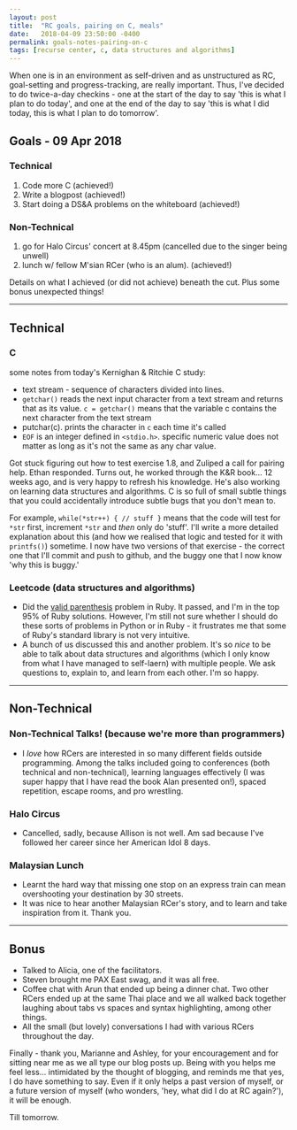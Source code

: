 ```yaml
---
layout: post
title:  "RC goals, pairing on C, meals"
date:   2018-04-09 23:50:00 -0400
permalink: goals-notes-pairing-on-c
tags: [recurse center, c, data structures and algorithms]
---
```


When one is in an environment as self-driven and as unstructured as RC, goal-setting and progress-tracking, are really important. Thus, I've decided to do twice-a-day checkins - one at the start of the day to say 'this is what I plan to do today', and one at the end of the day to say 'this is what I did today, this is what I plan to do tomorrow'.

## Goals - 09 Apr 2018
### Technical
1. Code more C (achieved!)
2. Write a blogpost (achieved!)
3. Start doing a DS&A problems on the whiteboard (achieved!)

### Non-Technical
1. go for Halo Circus' concert at 8.45pm (cancelled due to the singer being unwell)
2. lunch w/ fellow M'sian RCer (who is an alum). (achieved!)

Details on what I achieved (or did not achieve) beneath the cut. Plus some bonus unexpected things!

* * *
<!--more-->

## Technical
### C
some notes from today's Kernighan & Ritchie C study:
* text stream - sequence of characters divided into lines.
* `getchar()` reads the next input character from a text stream and returns that as its value. `c = getchar()` means that the variable c contains the next character from the text stream
* putchar(c). prints the character in `c` each time it's called
* `EOF` is an integer defined in `<stdio.h>`. specific numeric value does not matter as long as it's not the same as any char value.

Got stuck figuring out how to test exercise 1.8, and Zuliped a call for pairing help. Ethan responded. Turns out, he worked through the K&R book... 12 weeks ago, and is very happy to refresh his knowledge. He's also working on learning data structures and algorithms. C is so full of small subtle things that you could accidentally introduce subtle bugs that you don't mean to.

For example, `while(*str++) { // stuff }` means that the code will test for `*str` first, increment `*str` and _then_ only do 'stuff'. I'll write a more detailed explanation about this (and how we realised that logic and tested for it with `printfs()`) sometime. I now have two versions of that exercise - the correct one that I'll commit and push to github, and the buggy one that I now know 'why this is buggy.'

### Leetcode (data structures and algorithms)
* Did the [valid parenthesis](https://leetcode.com/problems/valid-parentheses/description/) problem in Ruby. It passed, and I'm in the top 95% of Ruby solutions. However, I'm still not sure whether I should do these sorts of problems in Python or in Ruby - it frustrates me that some of Ruby's standard library is not very intuitive.
* A bunch of us discussed this and another problem. It's so _nice_ to be able to talk about data structures and algorithms (which I only know from what I have managed to self-laern) with multiple people. We ask questions to, explain to, and learn from each other. I'm so happy.

* * *
## Non-Technical
### Non-Technical Talks! (because we're more than programmers)
* I _love_ how RCers are interested in so many different fields outside programming. Among the talks included going to conferences (both technical and non-technical), learning languages effectively (I was super happy that I have read the book Alan presented on!), spaced repetition, escape rooms, and pro wrestling.

### Halo Circus
* Cancelled, sadly, because Allison is not well. Am sad because I've followed her career since her American Idol 8 days.

### Malaysian Lunch
* Learnt the hard way that missing one stop on an express train can mean overshooting your destination by 30 streets.
* It was nice to hear another Malaysian RCer's story, and to learn and take inspiration from it. Thank you.

* * *
## Bonus
* Talked to Alicia, one of the facilitators.
* Steven brought me PAX East swag, and it was all free.
* Coffee chat with Arun that ended up being a dinner chat. Two other RCers ended up at the same Thai place and we all walked back together laughing about tabs vs spaces and syntax highlighting, among other things.
* All the small (but lovely) conversations I had with various RCers throughout the day.

Finally - thank you, Marianne and Ashley, for your encouragement and for sitting near me as we all type our blog posts up. Being with you helps me feel less... intimidated by the thought of blogging, and reminds me that yes, I do have something to say. Even if it only helps a past version of myself, or a future version of myself (who wonders, 'hey, what did I do at RC again?'), it will be enough.

Till tomorrow.
